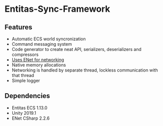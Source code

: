 # Entitas-Sync-Framework

## Features
- Automatic ECS world syncronization
- Command messaging system
- Code generator to create neat API, serializers, deserializers and compressors
- [Uses ENet for networking](https://github.com/nxrighthere/ENet-CSharp)
- Native memory allocations
- Networking is handled by separate thread, lockless communication with that thread
- Simple logger

## Dependencies
- Entitas ECS 1.13.0
- Unity 2019.1
- ENet CSharp 2.2.6 
